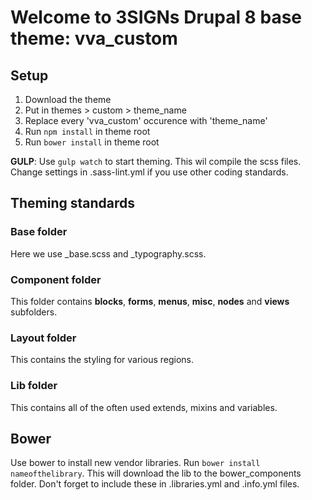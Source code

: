 # Welcome to 3SIGNs Drupal 8 base theme: vva_custom

## Setup
1. Download the theme 
2. Put in themes > custom > theme_name
3. Replace every 'vva_custom' occurence with 'theme_name'
4. Run ` npm install ` in theme root
5. Run ` bower install ` in theme root

**GULP**: Use `gulp watch` to start theming. This wil compile the scss files. 
Change settings in .sass-lint.yml if you use other coding standards.

## Theming standards
### Base folder
Here we use _base.scss and _typography.scss.

### Component folder
This folder contains **blocks**, **forms**, **menus**, **misc**, **nodes** and **views**
subfolders.

### Layout folder
This contains the styling for various regions.

### Lib folder
This contains all of the often used extends, mixins and variables. 

## Bower
Use bower to install new vendor libraries. Run `bower install nameofthelibrary`.
This will download the lib to the bower_components folder. Don't forget to include these in 
.libraries.yml and .info.yml files.